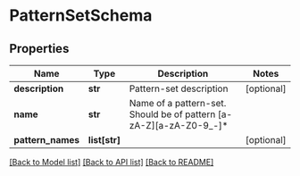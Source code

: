 # PatternSetSchema

## Properties
Name | Type | Description | Notes
------------ | ------------- | ------------- | -------------
**description** | **str** | Pattern-set description | [optional] 
**name** | **str** | Name of a pattern-set. Should be of pattern [a-zA-Z][a-zA-Z0-9_-]* | 
**pattern_names** | **list[str]** |  | [optional] 

[[Back to Model list]](../README.md#documentation-for-models) [[Back to API list]](../README.md#documentation-for-api-endpoints) [[Back to README]](../README.md)



